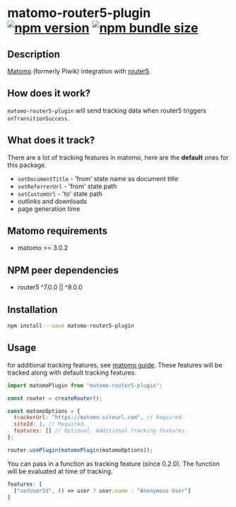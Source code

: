 # matomo-router5-plugin &nbsp; [![npm version](https://img.shields.io/npm/v/matomo-router5-plugin)](https://www.npmjs.com/package/matomo-router5-plugin) [![npm bundle size](https://img.shields.io/bundlephobia/min/matomo-router5-plugin)](https://bundlephobia.com/result?p=matomo-router5-plugin)

## Description

[Matomo](https://matomo.org) (formerly Piwik) integration with [router5](https://router5.js.org).


## How does it work?

`matomo-router5-plugin` will send tracking data when router5 triggers `onTransitionSuccess`.


## What does it track?

There are a lot of tracking features in matomo, here are the **default** ones for this package.

- `setDocumentTitle` - 'from' state name as document title
- `setReferrerUrl` - 'from' state path
- `setCustomUrl` - 'to' state path
- outlinks and downloads
- page generation time


## Matomo requirements

- matomo >= 3.0.2


## NPM peer dependencies

- router5 ^7.0.0 || ^8.0.0


## Installation

```bash
npm install --save matomo-router5-plugin
```


## Usage

for additional tracking features, see [matomo guide](https://developer.matomo.org/guides/tracking-javascript-guide). These features will be tracked along with default tracking features.
```js
import matomoPlugin from "matomo-router5-plugin";

const router = createRouter();

const matomoOptions = {
  trackerUrl: "https://matomo.siteurl.com", // Required.
  siteId: 1, // Required.
  features: [] // Optional. Additional tracking features.
};

router.usePlugin(matomoPlugin(matomoOptions));
```

You can pass in a function as tracking feature (since 0.2.0).
The function will be evaluated at time of tracking.

```js
features: [
  ["setUserId", () => user ? user.name : "Anonymous User"]
]
```